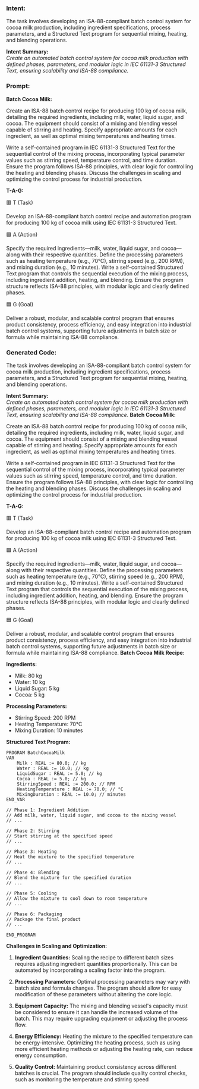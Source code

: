 ### Intent:
The task involves developing an ISA-88-compliant batch control system for cocoa milk production, including ingredient specifications, process parameters, and a Structured Text program for sequential mixing, heating, and blending operations.  

**Intent Summary:**  
*Create an automated batch control system for cocoa milk production with defined phases, parameters, and modular logic in IEC 61131-3 Structured Text, ensuring scalability and ISA-88 compliance.*

### Prompt:
**Batch Cocoa Milk:**

Create an ISA-88 batch control recipe for producing 100 kg of cocoa milk, detailing the required ingredients, including milk, water, liquid sugar, and cocoa. The equipment should consist of a mixing and blending vessel capable of stirring and heating. Specify appropriate amounts for each ingredient, as well as optimal mixing temperatures and heating times.

Write a self-contained program in IEC 61131-3 Structured Text for the sequential control of the mixing process, incorporating typical parameter values such as stirring speed, temperature control, and time duration. Ensure the program follows ISA-88 principles, with clear logic for controlling the heating and blending phases. Discuss the challenges in scaling and optimizing the control process for industrial production.

**T-A-G:**

🟥 T (Task)

Develop an ISA-88-compliant batch control recipe and automation program for producing 100 kg of cocoa milk using IEC 61131-3 Structured Text.

🟩 A (Action)

Specify the required ingredients—milk, water, liquid sugar, and cocoa—along with their respective quantities. Define the processing parameters such as heating temperature (e.g., 70°C), stirring speed (e.g., 200 RPM), and mixing duration (e.g., 10 minutes). Write a self-contained Structured Text program that controls the sequential execution of the mixing process, including ingredient addition, heating, and blending. Ensure the program structure reflects ISA-88 principles, with modular logic and clearly defined phases.

🟦 G (Goal)

Deliver a robust, modular, and scalable control program that ensures product consistency, process efficiency, and easy integration into industrial batch control systems, supporting future adjustments in batch size or formula while maintaining ISA-88 compliance.

### Generated Code:
The task involves developing an ISA-88-compliant batch control system for cocoa milk production, including ingredient specifications, process parameters, and a Structured Text program for sequential mixing, heating, and blending operations.  

**Intent Summary:**  
*Create an automated batch control system for cocoa milk production with defined phases, parameters, and modular logic in IEC 61131-3 Structured Text, ensuring scalability and ISA-88 compliance.*
**Batch Cocoa Milk:**

Create an ISA-88 batch control recipe for producing 100 kg of cocoa milk, detailing the required ingredients, including milk, water, liquid sugar, and cocoa. The equipment should consist of a mixing and blending vessel capable of stirring and heating. Specify appropriate amounts for each ingredient, as well as optimal mixing temperatures and heating times.

Write a self-contained program in IEC 61131-3 Structured Text for the sequential control of the mixing process, incorporating typical parameter values such as stirring speed, temperature control, and time duration. Ensure the program follows ISA-88 principles, with clear logic for controlling the heating and blending phases. Discuss the challenges in scaling and optimizing the control process for industrial production.

**T-A-G:**

🟥 T (Task)

Develop an ISA-88-compliant batch control recipe and automation program for producing 100 kg of cocoa milk using IEC 61131-3 Structured Text.

🟩 A (Action)

Specify the required ingredients—milk, water, liquid sugar, and cocoa—along with their respective quantities. Define the processing parameters such as heating temperature (e.g., 70°C), stirring speed (e.g., 200 RPM), and mixing duration (e.g., 10 minutes). Write a self-contained Structured Text program that controls the sequential execution of the mixing process, including ingredient addition, heating, and blending. Ensure the program structure reflects ISA-88 principles, with modular logic and clearly defined phases.

🟦 G (Goal)

Deliver a robust, modular, and scalable control program that ensures product consistency, process efficiency, and easy integration into industrial batch control systems, supporting future adjustments in batch size or formula while maintaining ISA-88 compliance. **Batch Cocoa Milk Recipe:**

**Ingredients:**
- Milk: 80 kg
- Water: 10 kg
- Liquid Sugar: 5 kg
- Cocoa: 5 kg

**Processing Parameters:**
- Stirring Speed: 200 RPM
- Heating Temperature: 70°C
- Mixing Duration: 10 minutes

**Structured Text Program:**

```plaintext
PROGRAM BatchCocoaMilk
VAR
    Milk : REAL := 80.0; // kg
    Water : REAL := 10.0; // kg
    LiquidSugar : REAL := 5.0; // kg
    Cocoa : REAL := 5.0; // kg
    StirringSpeed : REAL := 200.0; // RPM
    HeatingTemperature : REAL := 70.0; // °C
    MixingDuration : REAL := 10.0; // minutes
END_VAR

// Phase 1: Ingredient Addition
// Add milk, water, liquid sugar, and cocoa to the mixing vessel
// ...

// Phase 2: Stirring
// Start stirring at the specified speed
// ...

// Phase 3: Heating
// Heat the mixture to the specified temperature
// ...

// Phase 4: Blending
// Blend the mixture for the specified duration
// ...

// Phase 5: Cooling
// Allow the mixture to cool down to room temperature
// ...

// Phase 6: Packaging
// Package the final product
// ...

END_PROGRAM
```

**Challenges in Scaling and Optimization:**

1. **Ingredient Quantities:** Scaling the recipe to different batch sizes requires adjusting ingredient quantities proportionally. This can be automated by incorporating a scaling factor into the program.

2. **Processing Parameters:** Optimal processing parameters may vary with batch size and formula changes. The program should allow for easy modification of these parameters without altering the core logic.

3. **Equipment Capacity:** The mixing and blending vessel's capacity must be considered to ensure it can handle the increased volume of the batch. This may require upgrading equipment or adjusting the process flow.

4. **Energy Efficiency:** Heating the mixture to the specified temperature can be energy-intensive. Optimizing the heating process, such as using more efficient heating methods or adjusting the heating rate, can reduce energy consumption.

5. **Quality Control:** Maintaining product consistency across different batches is crucial. The program should include quality control checks, such as monitoring the temperature and stirring speed
